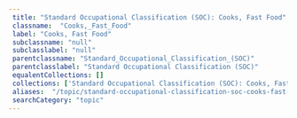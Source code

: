```yaml
--- 
 title: "Standard Occupational Classification (SOC): Cooks, Fast Food" 
 classname:  "Cooks,_Fast_Food" 
 label: "Cooks, Fast Food" 
 subclassname: "null" 
 subclasslabel: "null" 
 parentclassname: "Standard_Occupational_Classification_(SOC)" 
 parentclasslabel: "Standard Occupational Classification (SOC)" 
 equalentCollections: [] 
 collections: ['Standard Occupational Classification (SOC): Cooks, Fast Food']
 aliases:  "/topic/standard-occupational-classification-soc-cooks-fast-food"  
 searchCategory: "topic" 
---
```

